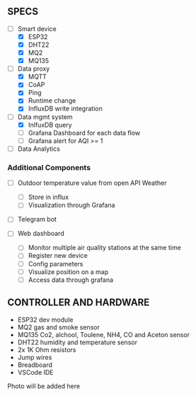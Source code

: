 ## SPECS
- [ ] Smart device
    - [x] ESP32
    - [x] DHT22
    - [x] MQ2
    - [x] MQ135

- [ ] Data proxy
    - [x] MQTT 
    - [x] CoAP
    - [x] Ping
    - [x] Runtime change
    - [x] InfluxDB write integration
- [ ] Data mgmt system
    - [x] InlfuxDB query 
    - [ ] Grafana Dashboard for each data flow
    - [ ] Grafana alert for AQI >= 1
- [ ] Data Analytics

### Additional Components
- [ ] Outdoor temperature value from open API Weather
    - [ ] Store in influx 
    - [ ] Visualization through Grafana

- [ ] Telegram bot

- [ ] Web dashboard
    - [ ] Monitor multiple air quality stations at the same time
    - [ ] Register new device
    - [ ] Config parameters
    - [ ] Visualize position on a map
    - [ ] Access data through grafana
## CONTROLLER AND HARDWARE 
- ESP32 dev module
- MQ2 gas and smoke sensor
- MQ135 Co2, alchool, Toulene, NH4, CO and Aceton sensor
- DHT22 humidity and temperature sensor
- 2x 1K Ohm resistors
- Jump wires
- Breadboard
- VSCode IDE

Photo will be added here 
